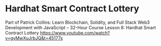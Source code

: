 # Hardhat Smart Contract Lottery



Part of Patrick Collins: 
Learn Blockchain, Solidity, and Full Stack Web3 Development with JavaScript – 32-Hour Course 
Lesson 8: Hardhat Smart Contract Lottery 
https://www.youtube.com/watch?v=gyMwXuJrbJQ&t=45177s
